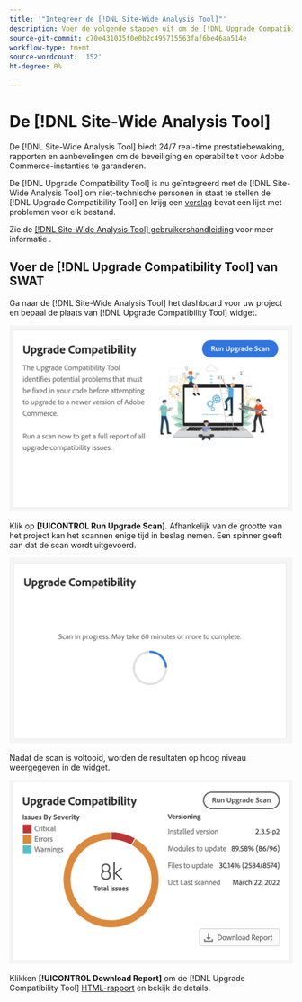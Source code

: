 ```yaml
---
title: '"Integreer de [!DNL Site-Wide Analysis Tool]"'
description: Voer de volgende stappen uit om de [!DNL Upgrade Compatibility Tool] verslag van de [!DNL Site-Wide Analysis Tool] dashboard op uw Adobe Commerce-project.
source-git-commit: c70e431035f0e0b2c495715563faf6be46aa514e
workflow-type: tm+mt
source-wordcount: '152'
ht-degree: 0%

---
```



# De [!DNL Site-Wide Analysis Tool]

De [!DNL Site-Wide Analysis Tool] biedt 24/7 real-time prestatiebewaking, rapporten en aanbevelingen om de beveiliging en operabiliteit voor Adobe Commerce-instanties te garanderen.

De [!DNL Upgrade Compatibility Tool] is nu geïntegreerd met de [!DNL Site-Wide Analysis Tool] om niet-technische personen in staat te stellen de [!DNL Upgrade Compatibility Tool] en krijg een [verslag](../upgrade-compatibility-tool/reports.md) bevat een lijst met problemen voor elk bestand.

Zie de [[!DNL Site-Wide Analysis Tool] gebruikershandleiding](https://docs.magento.com/user-guide/reports/site-wide-analysis-tool.html) voor meer informatie .

## Voer de [!DNL Upgrade Compatibility Tool] van SWAT

Ga naar de [!DNL Site-Wide Analysis Tool] het dashboard voor uw project en bepaal de plaats van [!DNL Upgrade Compatibility Tool] widget.

![UCT SWAT-widget - Oorspronkelijk](../../assets/upgrade-guide/uct-swat-initial.png)

Klik op **[!UICONTROL Run Upgrade Scan]**. Afhankelijk van de grootte van het project kan het scannen enige tijd in beslag nemen. Een spinner geeft aan dat de scan wordt uitgevoerd.

![UCT SWAT-widget - Bezig](../../assets/upgrade-guide/uct-swat-progress.png)

Nadat de scan is voltooid, worden de resultaten op hoog niveau weergegeven in de widget.

![UCT SWAT-widget - Resultaten](../../assets/upgrade-guide/uct-swat-results.png)

Klikken **[!UICONTROL Download Report]** om de [!DNL Upgrade Compatibility Tool] [HTML-rapport](../upgrade-compatibility-tool/reports.md#html-report) en bekijk de details.
